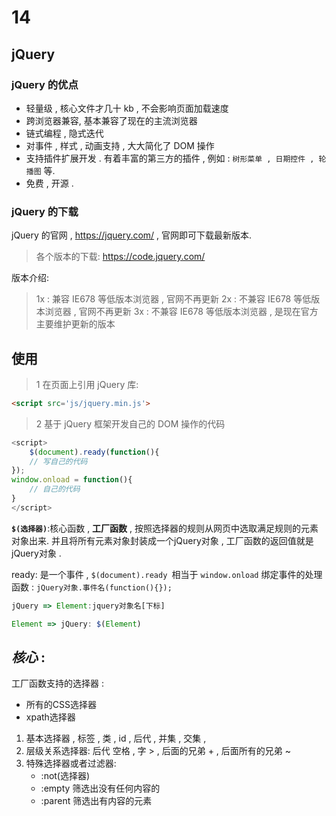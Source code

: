 # 14

## jQuery

### jQuery 的优点

-   轻量级 , 核心文件才几十 kb , 不会影响页面加载速度
-   跨浏览器兼容, 基本兼容了现在的主流浏览器
-   链式编程 , 隐式迭代
-   对事件 , 样式 , 动画支持 , 大大简化了 DOM 操作
-   支持插件扩展开发 . 有着丰富的第三方的插件 , 例如 : `树形菜单 , 日期控件 , 轮播图` 等.
-   免费 , 开源 .

### jQuery 的下载

jQuery 的官网 , https://jquery.com/ , 官网即可下载最新版本.

> 各个版本的下载: https://code.jquery.com/

版本介绍:

> 1x : 兼容 IE678 等低版本浏览器 , 官网不再更新
> 2x : 不兼容 IE678 等低版本浏览器 , 官网不再更新
> 3x : 不兼容 IE678 等低版本浏览器 , 是现在官方主要维护更新的版本

## 使用

> 1 在页面上引用 jQuery 库:

```html
<script src='js/jquery.min.js'>
```

> 2 基于 jQuery 框架开发自己的 DOM 操作的代码

```js
<script>
    $(document).ready(function(){
    // 写自己的代码
});
window.onload = function(){
    // 自己的代码
}
</script>
```

**`$(选择器)`**:核心函数 , **工厂函数** , 按照选择器的规则从网页中选取满足规则的元素对象出来. 并且将所有元素对象封装成一个jQuery对象 , 工厂函数的返回值就是jQuery对象 . 

ready: 是一个事件 , `$(document).ready `相当于 `window.onload`
绑定事件的处理函数 : `jQuery对象.事件名(function(){});`
```js
jQuery => Element:jquery对象名[下标]
```
```js
Element => jQuery: $(Element)
```

## *核心* : 
工厂函数支持的选择器 : 
- 所有的CSS选择器
- xpath选择器

1. 基本选择器 , 标签 , 类 , id , 后代 , 并集 , 交集 , 
2. 层级关系选择器: 后代 空格 , 字 > , 后面的兄弟 + , 后面所有的兄弟 ~
3. 特殊选择器或者过滤器:
    - :not(选择器)
    - :empty 筛选出没有任何内容的
    - :parent 筛选出有内容的元素